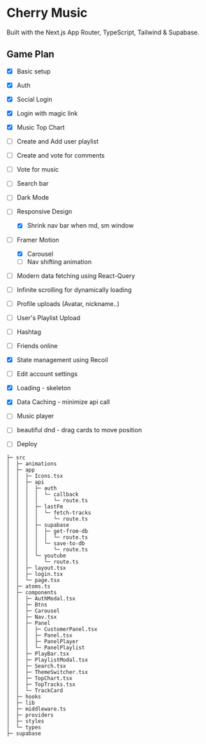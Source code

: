 # Cherry Music

Built with the Next.js App Router, TypeScript, Tailwind & Supabase.

## Game Plan
- [x] Basic setup
- [x] Auth
- [x] Social Login
- [x] Login with magic link
- [x] Music Top Chart
- [ ] Create and Add user playlist
- [ ] Create and vote for comments
- [ ] Vote for music
- [ ] Search bar
- [ ] Dark Mode
- [ ] Responsive Design
    - [x] Shrink nav bar when md, sm window
- [ ] Framer Motion
    - [x] Carousel
    - [ ] Nav shifting animation
- [ ] Modern data fetching using React-Query
- [ ] Infinite scrolling for dynamically loading 
- [ ] Profile uploads (Avatar, nickname..)
- [ ] User's Playlist Upload
- [ ] Hashtag
- [ ] Friends online
- [x] State management using Recoil
- [ ] Edit account settings
- [x] Loading - skeleton
- [x] Data Caching - minimize api call
- [ ] Music player
- [ ] beautiful dnd - drag cards to move position
- [ ] Deploy


``` FolderTree
├─ src
│  ├─ animations
│  ├─ app
│  │  ├─ Icons.tsx
│  │  ├─ api
│  │  │  ├─ auth
│  │  │  │  └─ callback
│  │  │  │     └─ route.ts
│  │  │  ├─ lastFm
│  │  │  │  └─ fetch-tracks
│  │  │  │     └─ route.ts
│  │  │  ├─ supabase
│  │  │  │  ├─ get-from-db
│  │  │  │  │  └─ route.ts
│  │  │  │  └─ save-to-db
│  │  │  │     └─ route.ts
│  │  │  └─ youtube
│  │  │     └─ route.ts
│  │  ├─ layout.tsx
│  │  ├─ login.tsx
│  │  └─ page.tsx
│  ├─ atoms.ts
│  ├─ components
│  │  ├─ AuthModal.tsx
│  │  ├─ Btns
│  │  ├─ Carousel
│  │  ├─ Nav.tsx
│  │  ├─ Panel
│  │  │  ├─ CustomerPanel.tsx
│  │  │  ├─ Panel.tsx
│  │  │  ├─ PanelPlayer
│  │  │  └─ PanelPlaylist
│  │  ├─ PlayBar.tsx
│  │  ├─ PlaylistModal.tsx
│  │  ├─ Search.tsx
│  │  ├─ ThemeSwitcher.tsx
│  │  ├─ TopChart.tsx
│  │  ├─ TopTracks.tsx
│  │  └─ TrackCard
│  ├─ hooks
│  ├─ lib
│  ├─ middleware.ts
│  ├─ providers
│  ├─ styles
│  └─ types
├─ supabase
```